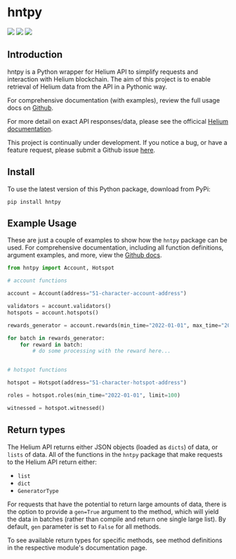 # hntpy

<p align="left">
    <a alt="Version" href="https://pypi.org/project/hntpy/">
    <img src="https://img.shields.io/badge/version-0.7.0-blue"/></a>
    <a href="https://github.com/h-morgan/hntpy/blob/main/LICENSE" alt="License">
    <img src="https://img.shields.io/github/license/h-morgan/hntpy"/></a>
    <img src="https://img.shields.io/badge/coverage-99%25-green"/>
</p>

## Introduction

hntpy is a Python wrapper for Helium API to simplify requests and interaction with Helium blockchain. The aim of this project is to enable retrieval of Helium data from the API in a Pythonic way.

For comprehensive documentation (with examples), review the full usage docs on [Github](https://github.com/h-morgan/hntpy/tree/main/docs).

For more detail on exact API responses/data, please see the officical [Helium documentation](https://docs.helium.com/api/blockchain/introduction).

This project is continually under development. If you notice a bug, or have a feature request, please submit a Github issue [here](https://github.com/h-morgan/hntpy/issues).

## Install

To use the latest version of this Python package, download from PyPi:

```
pip install hntpy
```

## Example Usage

These are just a couple of examples to show how the `hntpy` package can be used. For comprehensive documentation, including all function definitions, argument examples, and more, view the [Github docs](https://github.com/h-morgan/hntpy/tree/main/docs).

```python
from hntpy import Account, Hotspot

# account functions

account = Account(address="51-character-account-address")

validators = account.validators()
hotspots = account.hotspots()

rewards_generator = account.rewards(min_time="2022-01-01", max_time="2022-06-01", gen=True)

for batch in rewards_generator:
    for reward in batch:
        # do some processing with the reward here...


# hotspot functions

hotspot = Hotspot(address="51-character-hotspot-address")

roles = hotspot.roles(min_time="2022-01-01", limit=100)

witnessed = hotspot.witnessed()
```

## Return types

The Helium API returns either JSON objects (loaded as `dicts`) of data, or `lists` of data. All of the functions in the `hntpy` package that make requests to the Helium API return either:

- `list`
- `dict`
- `GeneratorType`

For requests that have the potential to return large amounts of data, there is the option to provide a `gen=True` argument to the method, which will yield the data in batches (rather than compile and return one single large list). By default, `gen` parameter is set to `False` for all methods.

To see available return types for specific methods, see method definitions in the respective module's documentation page.

